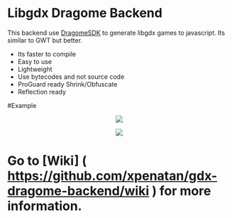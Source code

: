 # Libgdx Dragome Backend
This backend use [DragomeSDK](https://github.com/dragome/dragome-sdk) to generate libgdx games to javascript. Its similar to GWT but better.
* Its faster to compile
* Easy to use
* Lightweight
* Use bytecodes and not source code
* ProGuard ready Shrink/Obfuscate
* Reflection ready

#Example
<p align="center"><img src="http://i.imgur.com/v8I8lQy.gif"/></p>

<p align="center"><img src="http://i.imgur.com/r3c3lhX.gif"/></p>

# Go to [Wiki] ( https://github.com/xpenatan/gdx-dragome-backend/wiki ) for more information.